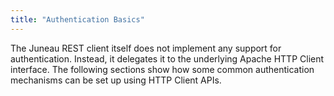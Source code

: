 ```yaml
---
title: "Authentication Basics"
---
```


The Juneau REST client itself does not implement any support for authentication.
Instead, it delegates it to the underlying Apache HTTP Client interface.
The following sections show how some common authentication mechanisms can be set up using HTTP Client APIs.
